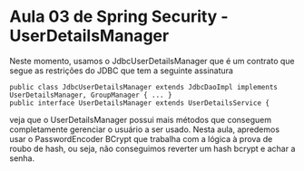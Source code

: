 # Aula 03 de Spring Security - UserDetailsManager


Neste momento, usamos o JdbcUserDetailsManager que é um contrato que segue as restrições do JDBC
que tem a seguinte assinatura

```
public class JdbcUserDetailsManager extends JdbcDaoImpl implements UserDetailsManager, GroupManager { ... }
public interface UserDetailsManager extends UserDetailsService {
```
veja que o UserDetailsManager possui mais métodos que conseguem completamente gerenciar o usuário a ser usado.
Nesta aula, apredemos usar o PasswordEncoder BCrypt que trabalha com a lógica à prova de roubo de hash, ou seja, não conseguimos reverter um hash bcrypt e achar  a senha.
